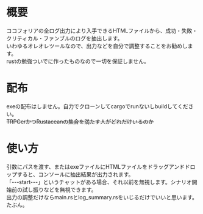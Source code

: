# 概要

ココフォリアの全ログ出力により入手できるHTMLファイルから、成功・失敗・クリティカル・ファンブルのログを抽出します。<br>
いわゆるオレオレツールなので、出力などを自分で調整することをお勧めします。<br>
rustの勉強ついでに作ったものなので一切を保証しません。<br>

# 配布

exeの配布はしません。自力でクローンしてcargoでrunないしbuildしてください。<br>
~~TRPGerかつRustaceanの集合を満たす人がどれだけいるのか~~<br>

# 使い方

引数にパスを渡す、またはexeファイルにHTMLファイルをドラッグアンドドロップすると、コンソールに抽出結果が出力されます。<br>
「---start---」というチャットがある場合、それ以前を無視します。シナリオ開始前の試し振りなどを無視できます。<br>
出力の調整だけならmain.rsとlog_summary.rsをいじるだけでいいと思います。たぶん。<br>
